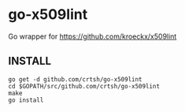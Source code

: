 # go-x509lint
Go wrapper for https://github.com/kroeckx/x509lint

## INSTALL
```
go get -d github.com/crtsh/go-x509lint
cd $GOPATH/src/github.com/crtsh/go-x509lint
make
go install
```

